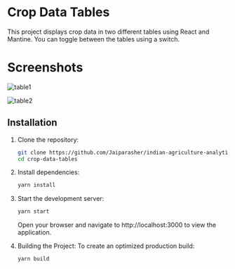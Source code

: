 # Crop Data Tables

This project displays crop data in two different tables using React and Mantine. You can toggle between the tables using a switch.

# Screenshots

![table1](https://github.com/Jaiparasher/indian-agriculture-analytics/assets/83412320/4874eaf0-58bb-47bd-83a2-23142d97f9c4)

![table2](https://github.com/Jaiparasher/indian-agriculture-analytics/assets/83412320/50819574-898d-4e9a-8a59-62034938e145)


## Installation

1. Clone the repository:

   ```bash
   git clone https://github.com/Jaiparasher/indian-agriculture-analytics.git
   cd crop-data-tables
   ```

2. Install dependencies:

   ```bash
   yarn install
   ```
3. Start the development server:

   ```bash
   yarn start
   ```
   Open your browser and navigate to http://localhost:3000 to view the application.

4. Building the Project:
   To create an optimized production build:
   ```bash
   yarn build
